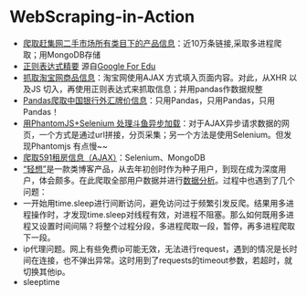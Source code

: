 # WebScraping-in-Action
* [爬取赶集网二手市场所有类目下的产品信息](https://github.com/Zorro-Lin-7/WebScraping-in-Action/tree/master/ganjiwang)：近10万条链接,采取多进程爬取；用MongoDB存储
* [正则表达式精要](https://github.com/Zorro-Lin-7/WebScraping-in-Action/blob/master/%E6%AD%A3%E5%88%99%E8%A1%A8%E8%BE%BE%E5%BC%8F.ipynb)  源自[Google For Edu](https://developers.google.com/edu/python/regular-expressions)
* [抓取淘宝网商品信息](https://github.com/Zorro-Lin-7/WebScraping-in-Action/blob/master/%E6%8A%93%E5%8F%96%E6%B7%98%E5%AE%9D%E5%95%86%E5%93%81%E4%BF%A1%E6%81%AF.ipynb)：淘宝网使用AJAX 方式填入页面内容。对此，从XHR 以及JS 切入，再使用正则表达式来抓取信息；并用pandas作数据规整
* [Pandas爬取中国银行外汇牌价信息](https://github.com/Zorro-Lin-7/WebScraping-in-Action/blob/master/pandas%E7%88%AC%E5%8F%96%E5%A4%96%E6%B1%87%E7%89%8C%E4%BB%B7.ipynb)：只用Pandas，只用Pandas，只用Pandas！
* [用PhantomJS+Selenium 处理斗鱼异步加载](https://github.com/Zorro-Lin-7/WebScraping-in-Action/blob/master/%E6%96%97%E9%B1%BCAJAX.py)：对于AJAX异步请求数据的网页，一个方式是通过url拼接，分页采集；另一个方法是使用Selenium。但发现Phantomjs 有点慢~~
* [爬取591租房信息（AJAX）](https://github.com/Zorro-Lin-7/WebScraping-in-Action/blob/master/rent591.py)：Selenium、MongoDB
* [“轻想”](https://github.com/Zorro-Lin-7/WebScraping-in-Action/tree/master/%E8%BD%BB%E6%83%B3)是一款类博客产品，从去年初创时作为种子用户，到现在成为深度用户，体会颇多。在此爬取全部用户数据并进行[数据分析](https://github.com/Zorro-Lin-7/WebScraping-in-Action/blob/master/%E8%BD%BB%E6%83%B3/%E8%BD%BB%E6%83%B3%E6%B4%BB%E8%B7%83%E7%94%A8%E6%88%B7%E9%87%8F%E5%88%86%E6%9E%90.ipynb)。过程中也遇到了几个问题：
 * 一开始用time.sleep进行间断访问，避免访问过于频繁引发反爬。结果用多进程操作时，才发现time.sleep对线程有效，对进程不阻塞。那么如何既用多进程又设置时间间隔？将整个过程分段，多进程爬取一段，暂停，再多进程爬取下一段。
 * ip代理问题。网上有些免费ip可能无效，无法进行request，遇到的情况是长时间在连接，也不弹出异常。这时用到了requests的timeout参数，若超时，就切换其他ip。
 * sleeptime

